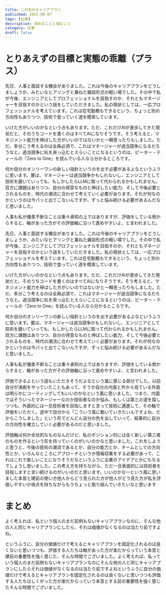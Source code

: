 ```yaml
---
title: この先のキャリアプラン
published: 2025-08-07
tags: [仕事]
description: 決めることと悩むこと
category: 仕事
draft: false
---
```


# とりあえずの目標と実態の乖離（プラス）

先日、人事と面談する機会がありました。これは今後のキャリアプランをどうしましょうか、みたいなヒアリングと兼ねた雑談形式の軽い場でした。その中で私が今後、エンジニアとしてプロフェッショナルを目指すのか、それともマネージャーを目指すのかという話をしていただきました。私の現状としては、一応プロフェッショナルを考えています。これは在宅勤務もできるという、ちょっと別の方向性もありつつ、技術で食っていく道を模索しています。

いけた方がいいのかなという点もあります。ただ、これだけAIが進歩してきた現状だと、そのうちコードを書くのはすべてAIになりそうです。そう考えると、マネジメント能力を伸ばした方がいいのではないかと一瞬思ったりもしました。ただ、多分こう考えるのは全員必須で、これはマネージャーが過当競争になるだろうなと。過当競争に杭を突っ込むとえらいことになるというのは、ピーター・ティールの『Zero to One』を読んでいる人なら分かるところです。

何か自分のオンリーワンの新しい指針というのを出す必要があるよなというふうに思います。要は、マネージャーは過当競争かもしれないし、エンジニアとして技術を磨いていっても、もしかしたらLLMに取って代わられるかもしれません。双方に課題はありつつ、自分の得意なものと伸ばしたい能力、そして今後必要とされるものを、時代の潮流に合わせて考えていく必要があります。それが何なのかというのは今パッと出てこないんですが、ずっと悩み続ける必要があるんだなと思いました。

人事も私が優柔不断なことは重々承知の上ではありますが、評価をしている側からすると、軸があった方がその評価軸に沿って進めやすいよ、と言われました。

先日、人事と面談する機会がありました。これは今後のキャリアプランをどうしましょうか、みたいなヒアリングと兼ねた雑談形式の軽い場でした。その中で私が今後、エンジニアとしてプロフェッショナルを目指すのか、それともマネージャーを目指すのかという話をしていただきました。私の現状としては、一応プロフェッショナルを考えています。これは在宅勤務もできるという、ちょっと別の方向性もありつつ、技術で食っていく道を模索しています。

いけた方がいいのかなという点もあります。ただ、これだけAIが進歩してきた現状だと、そのうちコードを書くのはすべてAIになりそうです。そう考えると、マネジメント能力を伸ばした方がいいのではないかと一瞬思ったりもしました。ただ、多分こう考えるのは全員必須で、これはマネージャーが過当競争になるだろうなと。過当競争に杭を突っ込むとえらいことになるというのは、ピーター・ティールの『Zero to One』を読んでいる人なら分かるところです。

何か自分のオンリーワンの新しい指針というのを出す必要があるよなというふうに思います。要は、マネージャーは過当競争かもしれないし、エンジニアとして技術を磨いていっても、もしかしたらLLMに取って代わられるかもしれません。双方に課題はありつつ、自分の得意なものと伸ばしたい能力、そして今後必要とされるものを、時代の潮流に合わせて考えていく必要があります。それが何なのかというのは今パッと出てこないんですが、ずっと悩み続ける必要があるんだなと思いました。

人事も私が優柔不断なことは重々承知の上ではありますが、評価をしている側からすると、軸があった方がその評価軸に沿って進めやすいよ、と言われました。

評価できるよという話もいただきそうだよなという風に感じる部分でした。以前自分が演劇をやっていたこともあって、そうか自分の内面と外から見ている外面は明らかにコーティングしてもいいのかなという風に思いました。つまり、内面ではそういったマネージャーなのか技術者なのか悩み、もしくは第三の道を探しつつも、外面的には一旦技術者を目指しますと言って技術に邁進して、その軸で評価をいただく。途中で自分から「こういう風に動いていきたいんですよね、だからこうしました」という形でどんどん自分の色を出していって、結果的に自分の方向性を確立していく必要があるのだと思いました。

評価軸は何か全社的なものなんだけど、私のポジション的には全く新しい第三者のものを作るという形を持っていくのがいいのかなと思いました。これをしようと思うと、今後の技術の潮流であるとか、自分の能力とか、チームとしての方向性とか、いろんなところにアプローチというか情報収集をする必要があって、これはこれで楽しいことになりそうだなというふうに企業のアイデアとかにもなるでしょうし思いました。この考え方を持ちながら、ただ一旦表面的には技術者を目指しますと言い続けるのがいいのだと思います。いいのかなーという風に思いました本音と建前の使い方他人からどう見られた方が他人がどう見た方が私を評価しやすいか視点を持ちながらもうちょっと取り組んでいきたいなと思います

# まとめ
よく考えれば、私という個人のまだ前例もないキャリアプランなのに、そんな他の人と同じキャリアプランにしたら、それは価値がなくなるのは当たり前ですよね。

というふうに、自分の価値だけで考えるとキャリアプランを固定化されるのは良くないと思いつつも、評価する人たちは軸があった方が楽だからっていう本音と建前の重要性を強く感じた、そんな時間でございました。よく考えれば、私っていう個人のまだ前例もないキャリアプランなのにそんな他の人と同じキャリアプランにしたらそれは価値がなくなるのは当たり前ですよねというふうに自分の価値だけで考えるとキャリアプランを固定化されるのは良くないと思いつつも評価する人たちはしくがった方が楽だからっていう本音とする前の重要性を強く感じたそんな時間でございました。
